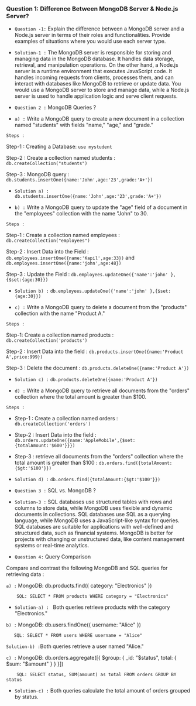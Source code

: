 ### Question 1: Difference Between MongoDB Server & Node.js Server?

- `Question -1:` Explain the difference between a MongoDB server and a Node.js server in terms of their roles and functionalities. Provide examples of situations where you would use each server type.

- `Solution-1 :`  The MongoDB server is responsible for storing and managing data in the MongoDB database. It handles data storage, retrieval, and manipulation operations. On the other hand, a Node.js server is a runtime environment that executes JavaScript code. It handles incoming requests from clients, processes them, and can interact with databases like MongoDB to retrieve or update data. You would use a MongoDB server to store and manage data, while a Node.js server is used to handle application logic and serve client requests.

- `Question 2 :`  MongoDB Queries ?

- `a) :`  Write a MongoDB query to create a new document in a collection named "students" with fields "name," "age," and "grade."

 `Steps :` 

Step-1 : Creating a Database: `use mystudent`

Step-2 : Create a collection named students : `db.createCollection("students")`

Step-3 : MongoDB query : `db.students.insertOne({name:'John',age:'23',grade:'A+'})`

- `Solution a) : `  `db.students.insertOne({name:'John',age:'23',grade:'A+'})`

- `b) :` Write a MongoDB query to update the "age" field of a document in the "employees" collection with the name "John" to 30.

`Steps :` 

Step-1 : Create a collection named employees : `db.createCollection("employees")`

Step-2 : Insert Data into the Field : `db.employees.insertOne({name:'Kapil',age:33})` and `db.employees.insertOne({name:'john',age:48})`

Step-3 : Update the  Field : `db.employees.updateOne({'name':'john' },{$set:{age:30}})`

- `Solution b) :` `db.employees.updateOne({'name':'john' },{$set:{age:30}})`

- `c) :` Write a MongoDB query to delete a document from the "products" collection with the name "Product A."

`Steps :` 

Step-1: Create a collection named products : ` db.createCollection('products')`

Step-2 : Insert Data into the field : `db.products.insertOne({name:'Product A',price:999})`

Step-3 : Delete the document : `db.products.deleteOne({name:'Product A'})`

- `Solution c) :` `db.products.deleteOne({name:'Product A'})`

- `d) :` Write a MongoDB query to retrieve all documents from the "orders" collection where the total amount is greater than $100.

`Steps :`

- Step-1 : Create a collection named orders : ` db.createCollection('orders')`

- Step-2 : Insert Data into the field  : `db.orders.updateOne({name:'AppleMobile',{$set:{totalAmount:'$600'}}})`

- Step-3 : retrieve all documents from the "orders" collection where the total amount is greater than $100 :
`db.orders.find({totalAmount:{$gt:'$100'}})`

- `Solution d) :` `db.orders.find({totalAmount:{$gt:'$100'}})`


- `Question 3 :` SQL vs. MongoDB ?

- `Solution-3 :` SQL databases use structured tables with rows and columns to store data, while MongoDB uses flexible and dynamic documents in collections. SQL databases use SQL as a querying language, while MongoDB uses a JavaScript-like syntax for queries. SQL databases are suitable for applications with well-defined and structured data, such as financial systems. MongoDB is better for projects with changing or unstructured data, like content management systems or real-time analytics.

- `Question 4:`  Query Comparison

Compare and contrast the following MongoDB and SQL queries for retrieving data :

`a) :`  MongoDB: db.products.find({ category: "Electronics" })

        SQL: SELECT * FROM products WHERE category = "Electronics"

- `Solution-a) : ` Both queries retrieve products with the category "Electronics."

`b) :` MongoDB: db.users.findOne({ username: "Alice" }) 

       SQL: SELECT * FROM users WHERE username = "Alice"

`Solution-b) :`Both queries retrieve a user named "Alice."

`c) :`  MongoDB: db.orders.aggregate([{ $group: { _id: "$status", total: { $sum: "$amount" } } }]) 

        SQL: SELECT status, SUM(amount) as total FROM orders GROUP BY status

- `Solution-c) :` Both queries calculate the total amount of orders grouped by status.
